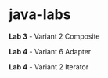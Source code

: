 # java-labs



**Lab 3** - Variant 2 Composite

**Lab 4** - Variant 6 Adapter

**Lab 4** - Variant 2 Iterator
